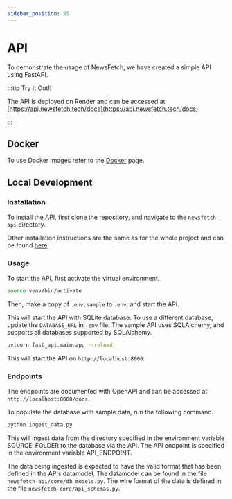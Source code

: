 ```yaml
---
sidebar_position: 55
---
```


# API

To demonstrate the usage of NewsFetch, we have created a simple API using FastAPI.


:::tip Try It Out!!

The API is deployed on Render and can be accessed at [https://api.newsfetch.tech/docs](https://api.newsfetch.tech/docs).

:::

## Docker

To use Docker images refer to the [Docker](docker.md) page.

## Local Development

### Installation

To install the API, first clone the repository, and navigate to the `newsfetch-api` directory.

Other installation instructions are the same as for the whole project and can be found [here](../intro.md).

### Usage

To start the API, first activate the virtual environment.

```bash
source venv/bin/activate
```

Then, make a copy of `.env.sample` to `.env`, and start the API.

This will start the API with SQLite database. To use a different database, update the `DATABASE_URL` in `.env` file.
The sample API uses SQLAlchemy, and supports all databases supported by SQLAlchemy.

```bash
uvicorn fast_api.main:app --reload
```

This will start the API on `http://localhost:8000`.

### Endpoints

The endpoints are documented with OpenAPI and can be accessed at `http://localhost:8000/docs`.

To populate the database with sample data, run the following command.

```bash
python ingest_data.py
```

This will ingest data from the directory specified in the environment variable
SOURCE_FOLDER to the database via the API. The API endpoint is specified in the
environment variable API_ENDPOINT.

The data being ingested is expected to have the valid format that has been defined in the APIs datamodel.
The datamodel can be found in the file `newsfetch-api/core/db_models.py`.
The wire format of the data is defined in the file `newsfetch-core/api_schemas.py`.


